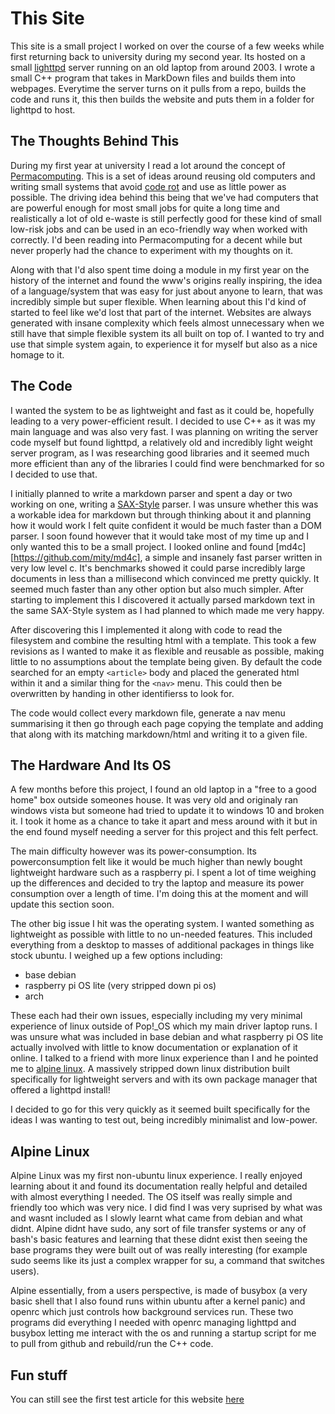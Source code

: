 
# This Site

This site is a small project I worked on over the course of a few weeks while first returning back to university during my second year. Its hosted on a small [lighttpd](https://www.lighttpd.net/) server running on an old laptop from around 2003. I wrote a small C++ program that takes in MarkDown files and builds them into webpages. Everytime the server turns on it pulls from a repo, builds the code and runs it, this then builds the website and puts them in a folder for lighttpd to host.

## The Thoughts Behind This

During my first year at university I read a lot around the concept of [Permacomputing](http://permacomputing.net/). This is a set of ideas around reusing old computers and writing small systems that avoid [code rot](https://en.wikipedia.org/wiki/Software_rot) and use as little power as possible.
The driving idea behind this being that we've had computers that are powerful enough for most small jobs for quite a long time and realistically a lot of old e-waste is still perfectly good for these kind of small low-risk jobs and can be used in an eco-friendly way when worked with correctly. I'd been reading into Permacomputing for a decent while but never properly had the chance to experiment with my thoughts on it.

Along with that I'd also spent time doing a module in my first year on the history of the internet and found the www's origins really inspiring, the idea of a language/system that was easy for just about anyone to learn, that was incredibly simple but super flexible. When learning about this I'd kind of started to feel like we'd lost that part of the internet. Websites are always generated with insane complexity which feels almost unnecessary when we still have that simple flexible system its all built on top of. I wanted to try and use that simple system again, to experience it for myself but also as a nice homage to it.

## The Code
I wanted the system to be as lightweight and fast as it could be, hopefully leading to a very power-efficient result. I decided to use C++ as it was my main language and was also very fast. I was planning on writing the server code myself but found lighttpd, a relatively old and incredibly light weight server program, as I was researching good libraries and it seemed much more efficient than any of the libraries I could find were benchmarked for so I decided to use that.

I initially planned to write a markdown parser and spent a day or two working on one, writing a [SAX-Style](https://en.wikipedia.org/wiki/Simple_API_for_XML) parser. I was unsure whether this was a workable idea for markdown but through thinking about it and planning how it would work I felt quite confident it would be much faster than a DOM parser. I soon found however that it would take most of my time up and I only wanted this to be a small project. I looked online and found [md4c][https://github.com/mity/md4c], a simple and insanely fast parser written in very low level c. It's benchmarks showed it could parse incredibly large documents in less than a millisecond which convinced me pretty quickly. It seemed much faster than any other option but also much simpler. After starting to implement this I discovered it actually parsed markdown text in the same SAX-Style system as I had planned to which made me very happy.

After discovering this I implemented it along with code to read the filesystem and combine the resulting html with a template. This took a few revisions as I wanted to make it as flexible and reusable as possible, making little to no assumptions about the template being given. By default the code searched for an empty `<article>` body and placed the generated html within it and a similar thing for the `<nav>` menu. This could then be overwritten by handing in other identifierss to look for.

The code would collect every markdown file, generate a nav menu summarising it then go through each page copying the template and adding that along with its matching markdown/html and writing it to a given file.

## The Hardware And Its OS
A few months before this project, I found an old laptop in a "free to a good home" box outside someones house. It was very old and originaly ran windows vista but someone had tried to update it to windows 10 and broken it. I took it home as a chance to take it apart and mess around with it but in the end found myself needing a server for this project and this felt perfect.

The main difficulty however was its power-consumption. Its powerconsumption felt like it would be much higher than newly bought lightweight hardware such as a raspberry pi. I spent a lot of time weighing up the differences and decided to try the laptop and measure its power consumption over a length of time. I'm doing this at the moment and will update this section soon.

The other big issue I hit was the operating system. I wanted something as lightweight as possible with little to no un-needed features. This included everything from a desktop to masses of additional packages in things like stock ubuntu. I weighed up a few options including:
- base debian
- raspberry pi OS lite (very stripped down pi os)
- arch

These each had their own issues, especially including my very minimal experience of linux outside of Pop!_OS which my main driver laptop runs. I was unsure what was included in base debian and what raspberry pi OS lite actually involved with little to know documentation or explanation of it online. I talked to a friend with more linux experience than I and he pointed me to [alpine linux](https://www.alpinelinux.org/). A massively stripped down linux distribution built specifically for lightweight servers and with its own package manager that offered a lighttpd install!

I decided to go for this very quickly as it seemed built specifically for the ideas I was wanting to test out, being incredibly minimalist and low-power.

## Alpine Linux
Alpine Linux was my first non-ubuntu linux experience. I really enjoyed learning about it and found its documentation really helpful and detailed with almost everything I needed. The OS itself was really simple and friendly too which was very nice. I did find I was very suprised by what was and wasnt included as I slowly learnt what came from debian and what didnt. Alpine didnt have sudo, any sort of file transfer systems or any of bash's basic features and learning that these didnt exist then seeing the base programs they were built out of was really interesting (for example sudo seems like its just a complex wrapper for su, a command that switches users).

Alpine essentially, from a users perspective, is made of busybox (a very basic shell that I also found runs within ubuntu after a kernel panic) and openrc which just controls how background services run. These two programs did everything I needed with openrc managing lighttpd and busybox letting me interact with the os and running a startup script for me to pull from github and rebuild/run the C++ code.

## Fun stuff
You can still see the first test article for this website [here](TestFullArticle.md)
